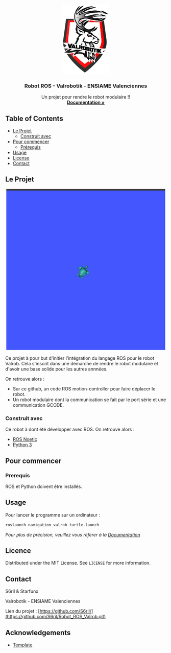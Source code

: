 
<!-- PROJECT LOGO -->
<br />
<p align="center">
  <a href="https://github.com/S6ril/Robot_ROS_Valrob/blob/master/images/logo_valrob.PNG">
    <img src="images/logo_valrob.png" alt="Logo" width="150" >
  </a>

  <h3 align="center">Robot ROS - Valrobotik - ENSIAME Valenciennes </h3>

  <p align="center">
    Un projet pour rendre le robot modulaire !!
    <br />
    <a href="https://s6ril.github.io/Robot_ROS_Valrob/"><strong>Documentation »</strong></a>
    <br />
  </p>
</p>



<!-- TABLE OF CONTENTS -->
## Table of Contents

* [Le Projet](#projet)
  * [Construit avec](#construit)
* [Pour commencer](#commencer)
  * [Prérequis](#prerequis)
* [Usage](#usage)
* [License](#license)
* [Contact](#contact)



<!-- ABOUT THE PROJECT -->
## Le Projet

<p align="center">
 <a href="https://github.com/S6ril/Robot_ROS_Valrob/blob/master/images/tortue_exemple.gif">
    <img src="images/tortue_exemple.gif" alt="Gif" >
  </a>
</p>

Ce projet à pour but d'initier l'intégration du langage ROS pour le robot Valrob. Cela s'inscrit dans une démarche de rendre le robot modulaire et d'avoir une base solide pour les autres annnées.

On retrouve alors :
* Sur ce github, un code ROS motion-controller pour faire déplacer le robot.
* Un robot modulaire dont la communication se fait par le port série et une communication GCODE.


### Construit avec
Ce robot à dont été développer avec ROS. On retrouve alors :
* [ROS Noetic](https://www.ros.org/)
* [Python 3](https://www.python.org/)



<!-- GETTING STARTED -->
## Pour commencer

### Prerequis

ROS et Python doivent être installés.


<!-- USAGE EXAMPLES -->
## Usage

Pour lancer le programme sur un ordinateur :
```bash
roslaunch navigation_valrob turtle.launch 
```

_Pour plus de précision, veuillez vous réferer à la [Documentation](https://s6ril.github.io/Robot_ROS_Valrob/)_




<!-- LICENSE -->
## Licence

Distributed under the MIT License. See `LICENSE` for more information.



<!-- CONTACT -->
## Contact

S6ril & Starfunx

Valrobotik - ENSIAME Valenciennes

Lien du projet : [https://github.com/S6ril/](https://github.com/S6ril/Robot_ROS_Valrob.git)



<!-- ACKNOWLEDGEMENTS -->
## Acknowledgements
* [Template](https://github.com/othneildrew/Best-README-Template)


